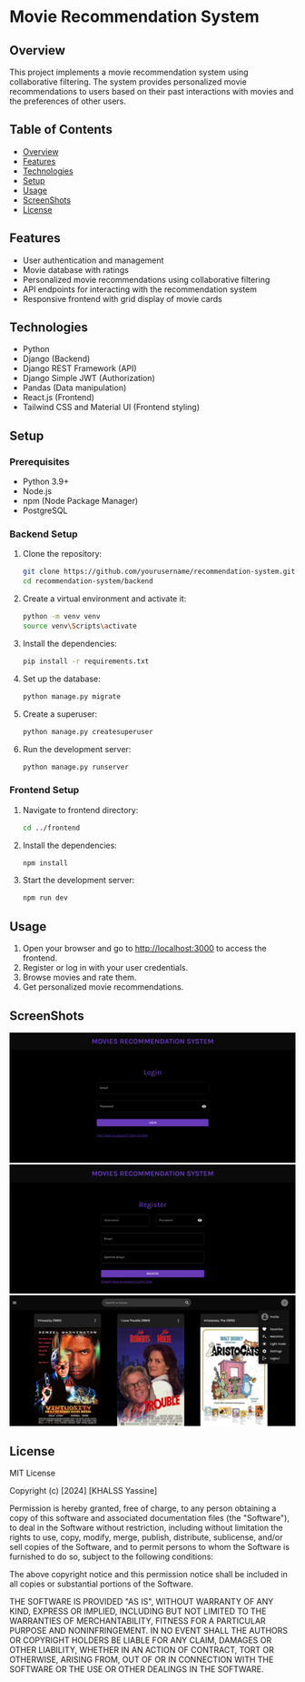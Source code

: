 # Movie Recommendation System

## Overview

This project implements a movie recommendation system using collaborative filtering. The system provides personalized movie recommendations to users based on their past interactions with movies and the preferences of other users.

## Table of Contents

- [Overview](#overview)
- [Features](#features)
- [Technologies](#technologies)
- [Setup](#setup)
- [Usage](#usage)
- [ScreenShots](#ScreenShots)
- [License](#license)

## Features

- User authentication and management
- Movie database with ratings
- Personalized movie recommendations using collaborative filtering
- API endpoints for interacting with the recommendation system
- Responsive frontend with grid display of movie cards

## Technologies

- Python
- Django (Backend)
- Django REST Framework (API)
- Django Simple JWT (Authorization)
- Pandas (Data manipulation)
- React.js (Frontend)
- Tailwind CSS and Material UI (Frontend styling)

## Setup

### Prerequisites

- Python 3.9+
- Node.js
- npm (Node Package Manager)
- PostgreSQL 

### Backend Setup

1.  Clone the repository:

    ```sh
    git clone https://github.com/yourusername/recommendation-system.git
    cd recommendation-system/backend
    ```

2.  Create a virtual environment and activate it:

    ```sh
    python -m venv venv
    source venv\Scripts\activate
    ```

3.  Install the dependencies:

    ```sh
    pip install -r requirements.txt
    ```

4.  Set up the database:

    ```sh
    python manage.py migrate
    ```

5.  Create a superuser:

    ```sh
    python manage.py createsuperuser
    ```

6.  Run the development server:
    ```sh
    python manage.py runserver
    ```
### Frontend Setup
1. Navigate to frontend directory:

    ```sh
    cd ../frontend
    ```

2.  Install the dependencies:

    ```sh
    npm install
    ```

3.  Start the development server:
    ```sh
    npm run dev
    ```

## Usage

1. Open your browser and go to [http://localhost:3000](http://localhost:3000) to access the frontend.
2. Register or log in with your user credentials.
3. Browse movies and rate them.
4. Get personalized movie recommendations.


## ScreenShots
![Login](imgs/login.png "Login Page")
![Register](imgs/register.png "Register Page")
![Home](imgs/home.png "Home Page")

## License
MIT License

Copyright (c) [2024] [KHALSS Yassine]

Permission is hereby granted, free of charge, to any person obtaining a copy
of this software and associated documentation files (the "Software"), to deal
in the Software without restriction, including without limitation the rights
to use, copy, modify, merge, publish, distribute, sublicense, and/or sell
copies of the Software, and to permit persons to whom the Software is
furnished to do so, subject to the following conditions:

The above copyright notice and this permission notice shall be included in all
copies or substantial portions of the Software.

THE SOFTWARE IS PROVIDED "AS IS", WITHOUT WARRANTY OF ANY KIND, EXPRESS OR
IMPLIED, INCLUDING BUT NOT LIMITED TO THE WARRANTIES OF MERCHANTABILITY,
FITNESS FOR A PARTICULAR PURPOSE AND NONINFRINGEMENT. IN NO EVENT SHALL THE
AUTHORS OR COPYRIGHT HOLDERS BE LIABLE FOR ANY CLAIM, DAMAGES OR OTHER
LIABILITY, WHETHER IN AN ACTION OF CONTRACT, TORT OR OTHERWISE, ARISING FROM,
OUT OF OR IN CONNECTION WITH THE SOFTWARE OR THE USE OR OTHER DEALINGS IN THE
SOFTWARE.
